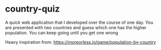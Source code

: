 # country-quiz

A quick web application that I developed over the course of one day. You are presented with two countries and guess which one has the higher population. You can keep going until you get one wrong

Heavy inspiration from: https://moreorless.io/game/population-by-country

